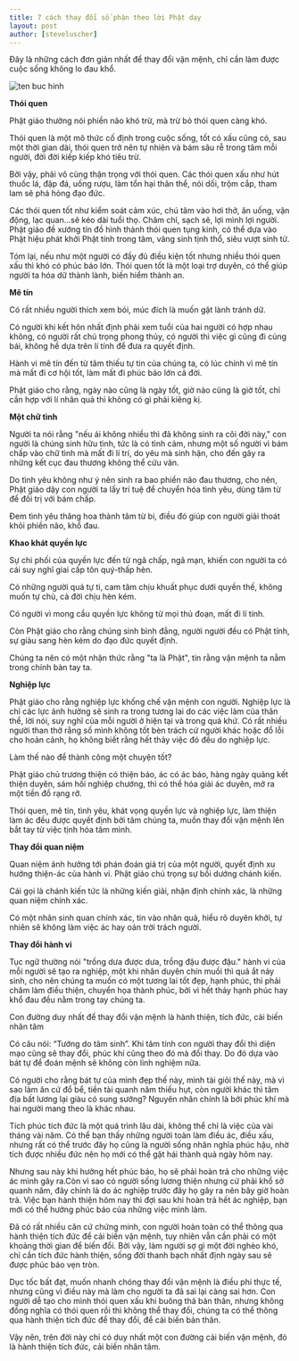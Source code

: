```yaml
---
title: 7 cách thay đổi số phận theo lời Phật dạy
layout: post
author: [steveluscher]
---
```


 Đây là những cách đơn giản nhất để thay đổi vận mệnh, chỉ cần làm được cuộc sống không lo đau khổ.

![ten buc hinh](https://images.kienthuc.net.vn/uploaded/trucchinh2/2019_01_10/7-cach-thay-doi-so-phan-theo-loi-phat-day.jpg "ten buc hinh")

**Thói quen**

Phật giáo thường nói phiền não khó trừ, mà trừ bỏ thói quen càng khó.

Thói quen là một mô thức cố định trong cuộc sống, tốt có xấu cũng có, sau một thời gian dài, thói quen trở nên tự nhiên và bám sâu rễ trong tâm mỗi người, đời đời kiếp kiếp khó tiêu trừ.

Bởi vậy, phải vô cùng thận trọng với thói quen. Các thói quen xấu như hút thuốc lá, đập đá, uống rượu, làm tổn hại thân thể, nói dối, trộm cắp, tham lam sẽ phá hỏng đạo đức.

Các thói quen tốt như kiểm soát cảm xúc, chú tâm vào hơi thở, ăn uống, vận động, lạc quan...sẽ kéo dài tuổi thọ.
Chăm chỉ, sạch sẽ, lợi mình lợi người. Phật giáo đề xướng tín đồ hình thành thói quen tụng kinh, có thể dựa vào Phật hiệu phát khởi Phật tính trong tâm, vãng sinh tịnh thổ, siêu vượt sinh tử.

Tóm lại, nếu như một người có đầy đủ điều kiện tốt nhưng nhiều thói quen xấu thì khó có phúc báo lớn. Thói quen tốt là một loại trợ duyên, có thể giúp người ta hóa dữ thành lành, biến hiểm thành an.
 
**Mê tín**

Có rất nhiều người thích xem bói, múc đích là muốn gặt lành tránh dữ.

Có người khi kết hôn nhất định phải xem tuổi của hai người có hợp nhau không, có người rất chú trọng phong thủy, có người thì việc gì cũng đi cúng bái, không hề dựa trên lí tính để đưa ra quyết định.

Hành vi mê tín đến từ tâm thiếu tự tin của chúng ta, có lúc chính vì mê tín mà mất đi cơ hội tốt, làm mất đi phúc báo lớn cả đời.

Phật giáo cho rằng, ngày nào cũng là ngày tốt, giờ nào cũng là giờ tốt, chỉ cần hợp với lí nhân quả thì không có gì phải kiêng kị.

**Một chữ tình**

Người ta nói rằng "nếu ái không nhiều thì đã không sinh ra cõi đời này," con người là chúng sinh hữu tình, tức là có tình cảm, nhưng một số người vì bám chấp vào chữ tình mà mất đi lí trí, do yêu mà sinh hận, cho đến gây ra những kết cục đau thương không thể cứu vãn.

Do tình yêu không như ý nên sinh ra bao phiền não đau thương, cho nên, Phật giáo dậy con người ta lấy trí tuệ để chuyển hóa tình yêu, dùng tâm từ để đối trị với bám chấp.

Đem tình yêu thăng hoa thành tâm từ bi, điều đó giúp con người giải thoát khỏi phiền não, khổ đau.

**Khao khát quyền lực**

Sự chi phối của quyền lực đến từ ngã chấp, ngã mạn, khiến con người ta có cái suy nghĩ giai cấp tôn quý-thấp hèn.

Có những người quá tự ti, cam tâm chịu khuất phục dưới quyền thế, không muốn tự chủ, cả đời chịu hèn kém.

Có người vì mong cầu quyền lực không từ mọi thủ đoạn, mất đi lí tính.

Còn Phật giáo cho rằng chúng sinh bình đẳng, người người đều có Phật tính, sự giàu sang hèn kém do đạo đức quyết định.

Chúng ta nên có một nhận thức rằng "ta là Phật", tin rằng vận mệnh ta nằm trong chính bàn tay ta.

**Nghiệp lực**

Phật giáo cho rằng nghiệp lực khống chế vận mệnh con người. Nghiệp lực là chỉ các lực ảnh hưởng sẽ sinh ra trong tương lai do các việc làm của thân thể, lời nói, suy nghĩ của mỗi người ở hiện tại và trong quá khứ.
Có rất nhiều người than thở rằng số mình không tốt bèn trách cứ người khác hoặc đổ lỗi cho hoản cảnh, họ không biết rằng hết thảy việc đó đều do nghiệp lực.

Làm thế nào để thành công một chuyện tốt?

Phật giáo chủ trương thiện có thiện báo, ác có ác báo, hàng ngày quảng kết thiện duyên, sám hối nghiệp chướng, thì có thể hóa giải ác duyên, mở ra một tiền đồ rạng rỡ.

Thói quen, mê tín, tình yêu, khát vọng quyền lực và nghiệp lực, làm thiện làm ác đều được quyết định bởi tâm chúng ta, muốn thay đổi vận mệnh lên bắt tay từ việc tịnh hóa tâm mình.
 
**Thay đổi quan niệm**

Quan niệm ảnh hưởng tới phán đoán giá trị của một người, quyết định xu hướng thiện-ác của hành vi. Phật giáo chú trọng sự bồi dướng chánh kiến.

Cái gọi là chánh kiến tức là những kiến giải, nhận định chính xác, là những quan niệm chính xác.

Có một nhân sinh quan chính xác, tin vào nhân quả, hiểu rõ duyên khởi, tự nhiên sẽ không làm việc ác hay oán trời trách người.

**Thay đổi hành vi**

Tục ngữ thường nói "trồng dưa được dưa, trồng đậu được đậu." hành vi của mỗi người sẽ tạo ra nghiệp, một khi nhân duyên chín muồi thì quả ắt nảy sinh, cho nên chúng ta muốn có một tương lai tốt đẹp, hạnh phúc, thì phải chăm làm điều thiện, chuyển họa thành phúc, bởi vì hết thảy hạnh phúc hay khổ đau đều nằm trong tay chúng ta.

Con đường duy nhất để thay đổi vận mệnh là hành thiện, tích đức, cải biến nhân tâm

Có câu nói: “Tướng do tâm sinh”. Khi tâm tính con người thay đổi thì diện mạo cũng sẽ thay đổi, phúc khí cũng theo đó mà đổi thay. Do đó dựa vào bát tự để đoán mệnh sẽ không còn linh nghiệm nữa.

Có người cho rằng bát tự của mình đẹp thế này, mình tài giỏi thế này, mà vì sao làm ăn cứ đổ bể, tiền tài quanh năm thiếu hụt, còn người khác thì tâm địa bất lương lại giàu có sung sướng? Nguyên nhân chính là bởi phúc khí mà hai người mang theo là khác nhau.

Tích phúc tích đức là một quá trình lâu dài, không thể chỉ là việc của vài tháng vài năm. Có thể bạn thấy những người toàn làm điều ác, điều xấu, nhưng rất có thể trước đây họ cũng là người sống nhân nghĩa phúc hậu, nhờ tích được nhiều đức nên họ mới có thể gặt hái thành quả ngày hôm nay.

Nhưng sau này khi hưởng hết phúc báo, họ sẽ phải hoàn trả cho những việc ác mình gây ra.Còn vì sao có người sống lương thiện nhưng cứ phải khổ sở quanh năm, đây chính là do ác nghiệp trước đây họ gây ra nên bây giờ hoàn trả. Việc bạn hành thiện hôm nay thì đợi sau khi hoàn trả hết ác nghiệp, bạn mới có thể hưởng phúc báo của những việc mình làm.

Đã có rất nhiều căn cứ chứng minh, con người hoàn toàn có thể thông qua hành thiện tích đức để cải biến vận mệnh, tuy nhiên vẫn cần phải có một khoảng thời gian để biến đổi. Bởi vậy, làm người sợ gì một đời nghèo khó, chỉ cần tích đức hành thiện, sống đời thanh bạch nhất định ngày sau sẽ được phúc báo vẹn tròn.

Dục tốc bất đạt, muốn nhanh chóng thay đổi vận mệnh là điều phi thực tế, nhưng cũng vì điều này mà làm cho người ta đã sai lại càng sai hơn. Con người dễ tạo cho mình thói quen xấu khi buông thả bản thân, nhưng không đồng nghĩa có thói quen rồi thì không thể thay đổi, chúng ta có thể thông qua hành thiện tích đức để thay đổi, để cải biến bản thân.

Vậy nên, trên đời này chỉ có duy nhất một con đường cải biến vận mệnh, đó là hành thiện tích đức, cải biến nhân tâm.

